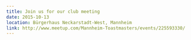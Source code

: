 ```yaml
---
title: Join us for our club meeting
date: 2015-10-13
location: Bürgerhaus Neckarstadt-West, Mannheim
link: http://www.meetup.com/Mannheim-Toastmasters/events/225593330/
---
```

